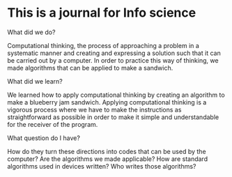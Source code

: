 # This is a journal for Info science 

What did we do?

Computational thinking, the process of approaching a problem in a systematic manner and creating and expressing a solution such that it can be carried out by a computer. In order to practice this way of thinking, we made algorithms that can be applied to make a sandwich. 

What did we learn?

We learned how to apply computational thinking by creating an algorithm to make a blueberry jam sandwich. Applying computational thinking is a vigorous process where we have to make the instructions as straightforward as possible in order to make it simple and understandable for the receiver of the program. 

What question do I have?

How do they turn these directions into codes that can be used by the computer?
Are the algorithms we made applicable?
How are standard algorithms used in devices written?
Who writes those algorithms?
